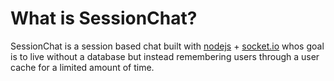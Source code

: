 # What is SessionChat?
SessionChat is a session based chat built with [nodejs](https://nodejs.org/en/) + [socket.io](https://github.com/socketio/socket.io) whos goal is to live without a database but instead remembering users through a user cache for a limited amount of time.
